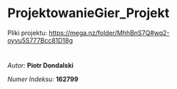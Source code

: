 # ProjektowanieGier_Projekt
Pliki projektu: https://mega.nz/folder/MhhBnS7Q#wq2-oyvu5S777Bcc81D18g
#
*Autor:* **Piotr Dondalski**

*Numer Indeksu:* **162799**
